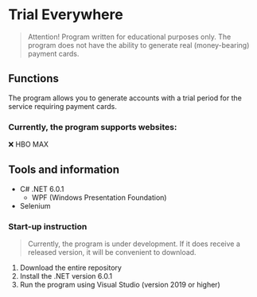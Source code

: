 # Trial Everywhere
> Attention! Program written for educational purposes only. The program does not have the ability to generate real (money-bearing) payment cards.

## Functions
The program allows you to generate accounts with a trial period for the service requiring payment cards.

### Currently, the program supports websites:
❌ HBO MAX

## Tools and information
- C# .NET 6.0.1
  - WPF (Windows Presentation Foundation)  
- Selenium

### Start-up instruction
> Currently, the program is under development. If it does receive a released version, it will be convenient to download.

1. Download the entire repository
2. Install the .NET version 6.0.1
3. Run the program using Visual Studio (version 2019 or higher)
